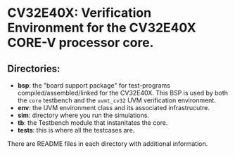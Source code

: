 # CV32E40X: Verification Environment for the CV32E40X CORE-V processor core.

## Directories:
- **bsp**:   the "board support package" for test-programs compiled/assembled/linked for the CV32E40X.  This BSP is used by both the `core` testbench and the `uvmt_cv32` UVM verification environment.
- **env**:   the UVM environment class and its associated infrastrucutre.
- **sim**:   directory where you run the simulations.
- **tb**:    the Testbench module that instanitates the core.
- **tests**: this is where all the testcases are.

There are README files in each directory with additional information.

